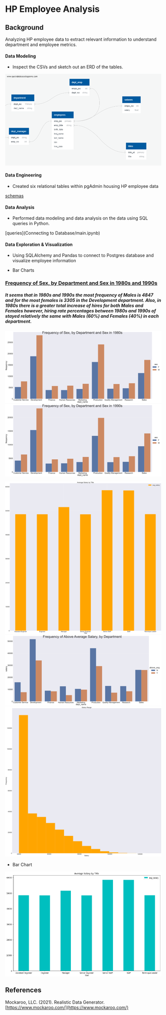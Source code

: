 # HP Employee Analysis

## Background

Analyzing HP employee data to extract relevant information to understand department and employee metrics.

#### Data Modeling

* Inspect the CSVs and sketch out an ERD of the tables.

![QuickDBD-export.png](Images/QuickDBD-export.png)

#### Data Engineering

* Created six relational tables within pgAdmin housing HP employee data

[schemas](EmployeeSQL/tables.sql)

#### Data Analysis

 * Performed data modeling and data analysis on the data using SQL queries in Python.
 
 [queries](Connecting to Database/main.ipynb)
 
#### Data Exploration & Visualization

 * Using SQLAlchemy and Pandas to connect to Postgres database and visualize employee information

* Bar Charts

### <u> Frequency of Sex, by Department and Sex in 1980s and 1990s </u>

##### It seems that in 1980s and 1990s the most frequency of Males is 4847 and for the most females is 3305 in the Development department. Also, in 1980s there is a greater total increase of hires for both Males and Females however, hiring rate percentages between 1980s and 1990s of stayed relatively the same with Males (60%) and Females (40%) in each department.

![bar chart](Images/1.png)
![bar chart](Images/2.png)


![bar chart](Images/3.png)
![bar chart](Images/4.png)
![bar chart](Images/5.png)


* Bar Chart

![bar chart](Images/plot2.PNG)

## References

Mockaroo, LLC. (2021). Realistic Data Generator. [https://www.mockaroo.com/](https://www.mockaroo.com/)
